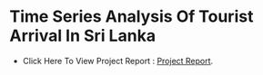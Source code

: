 # Time Series Analysis Of Tourist Arrival In Sri Lanka

- Click Here To View Project Report : [Project Report](https://github.com/Nsadaa/Time-Series-Analysis-Of-Tourist-Arrival-/blob/main/Time%20Series%20Analysis%20Of%20Tourist%20Arrival.pdf).
